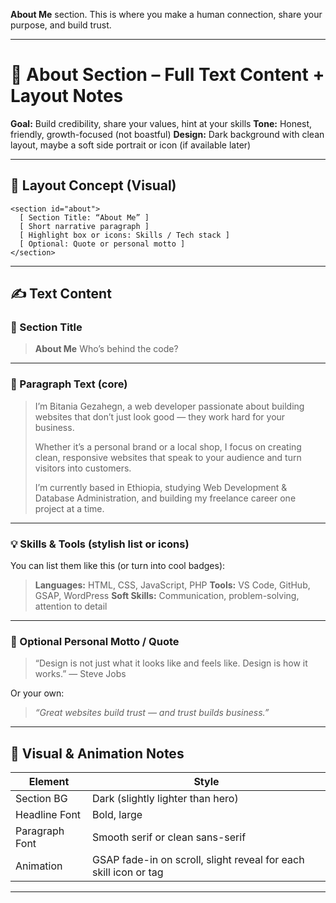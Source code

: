 **About Me** section. This is where you make a human connection, share your purpose, and build trust.

---

# 🧠 **About Section – Full Text Content + Layout Notes**

**Goal:** Build credibility, share your values, hint at your skills
**Tone:** Honest, friendly, growth-focused (not boastful)
**Design:** Dark background with clean layout, maybe a soft side portrait or icon (if available later)

---

## 📄 Layout Concept (Visual)

```
<section id="about">
  [ Section Title: “About Me” ]
  [ Short narrative paragraph ]
  [ Highlight box or icons: Skills / Tech stack ]
  [ Optional: Quote or personal motto ]
</section>
```

---

## ✍️ **Text Content**

### 🧠 Section Title

> **About Me**
> Who’s behind the code?

---

### 💬 Paragraph Text (core)

> I’m Bitania Gezahegn, a web developer passionate about building websites that don’t just look good — they work hard for your business.
>
> Whether it’s a personal brand or a local shop, I focus on creating clean, responsive websites that speak to your audience and turn visitors into customers.
>
> I’m currently based in Ethiopia, studying Web Development & Database Administration, and building my freelance career one project at a time.

---

### 💡 Skills & Tools (stylish list or icons)

You can list them like this (or turn into cool badges):

> **Languages:** HTML, CSS, JavaScript, PHP
> **Tools:** VS Code, GitHub, GSAP, WordPress
> **Soft Skills:** Communication, problem-solving, attention to detail

---

### 🧭 Optional Personal Motto / Quote

> “Design is not just what it looks like and feels like. Design is how it works.”
> — Steve Jobs

Or your own:

> *“Great websites build trust — and trust builds business.”*

---

## 🎨 Visual & Animation Notes

| Element        | Style                                                            |
| -------------- | ---------------------------------------------------------------- |
| Section BG     | Dark (slightly lighter than hero)                                |
| Headline Font  | Bold, large                                                      |
| Paragraph Font | Smooth serif or clean sans-serif                                 |
| Animation      | GSAP fade-in on scroll, slight reveal for each skill icon or tag |

---